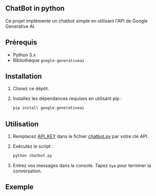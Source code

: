 ## ChatBot in python

Ce projet implémente un chatbot simple en utilisant l'API de Google Generative AI.

## Prérequis

- Python 3.x
- Bibliothèque `google-generativeai`

## Installation

1. Clonez ce dépôt.
2. Installez les dépendances requises en utilisant pip :

    ```sh
    pip install google-generativeai
    ```

## Utilisation

1. Remplacez [API_KEY](http://_vscodecontentref_/1) dans le fichier [chatbot.py](http://_vscodecontentref_/2) par votre clé API.
2. Exécutez le script :

    ```sh
    python chatbot.py
    ```

3. Entrez vos messages dans la console. Tapez `bye` pour terminer la conversation.

## Exemple
